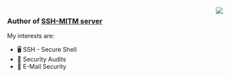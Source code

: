 <img src="https://github-readme-stats.vercel.app/api?username=manfred-kaiser&hide_title=true&show_icons=true&hide=stars&count_private=true" align="right">

### Author of [SSH-MITM server](https://github.com/ssh-mitm/ssh-mitm)


My interests are:

* :desktop_computer: SSH - Secure Shell
* :closed_lock_with_key: Security Audits
* :email: E-Mail Security



<!--
**manfred-kaiser/manfred-kaiser** is a ✨ _special_ ✨ repository because its `README.md` (this file) appears on your GitHub profile.

Here are some ideas to get you started:

- 🔭 I’m currently working on ...
- 🌱 I’m currently learning ...
- 👯 I’m looking to collaborate on ...
- 🤔 I’m looking for help with ...
- 💬 Ask me about ...
- 📫 How to reach me: ...
- 😄 Pronouns: ...
- ⚡ Fun fact: ...
-->
